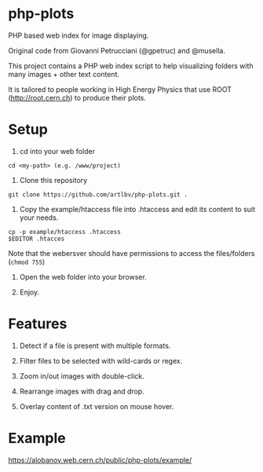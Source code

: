 php-plots
=========

PHP based web index for image displaying.

Original code from Giovanni Petrucciani (@gpetruc) and @musella.

This project contains a PHP web index script to help visualizing folders with many images + other text content.

It is tailored to people working in High Energy Physics that use ROOT (http://root.cern.ch) to produce their plots.

# Setup

1. cd into your web folder
```
cd <my-path> (e.g. /www/project)
```
        
1. Clone this repository

```
git clone https://github.com/artlbv/php-plots.git .
```
        
1. Copy the example/htaccess file into .htaccess and edit its content to suit your needs.
```
cp -p example/htaccess .htaccess
$EDITOR .htacces
```
Note that the webersver should have permissions to access the files/folders (`chmod 755`)

1. Open the web folder into your browser.

1. Enjoy.


# Features

1. Detect if a file is present with multiple formats.

1. Filter files to be selected with wild-cards or regex.

1. Zoom in/out images with double-click.

1. Rearrange images with drag and drop.

1. Overlay content of .txt version on mouse hover.

# Example

https://alobanov.web.cern.ch/public/php-plots/example/
